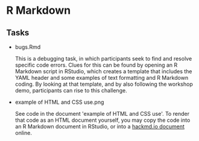 
# R Markdown

## Tasks

- bugs.Rmd

    This is a debugging task, in which participants seek to find and resolve specific code errors. Clues for this can be found by opening an R Markdown script in RStudio, which creates a template that includes the YAML header and some examples of text formatting and R Markdown coding. By looking at that template, and by also following the workshop demo, participants can rise to this challenge.

- example of HTML and CSS use.png

    See code in the document 'example of HTML and CSS use'. To render that code as an HTML document yourself, you may copy the code into an R Markdown document in RStudio, or into a [hackmd.io document](http://hackmd.io/) online.
